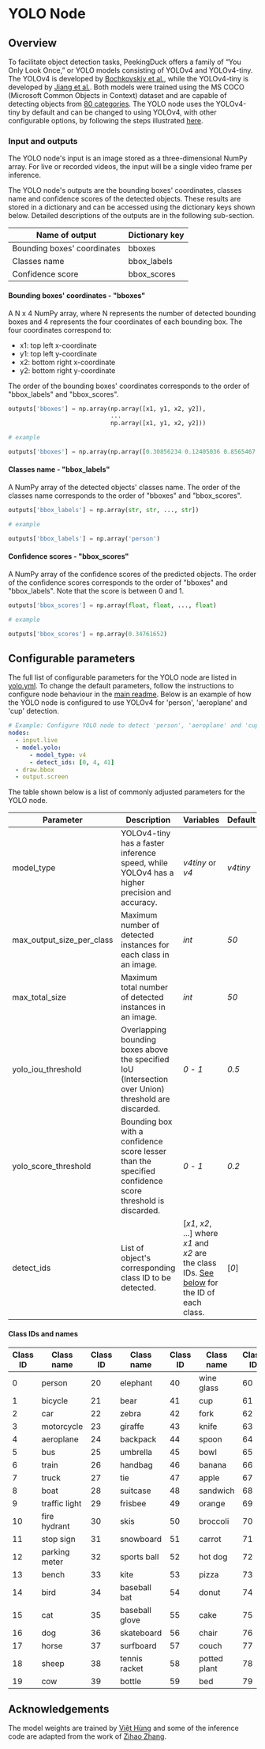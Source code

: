 # YOLO Node

## Overview

To facilitate object detection tasks, PeekingDuck offers a family of “You Only Look Once,” or YOLO models consisting of YOLOv4 and YOLOv4-tiny. The YOLOv4 is developed by [Bochkovskiy et al.](https://arxiv.org/pdf/2004.10934.pdf), while the YOLOv4-tiny is developed by [Jiang et al.](https://arxiv.org/pdf/2011.04244.pdf). Both models were trained using the MS COCO (Microsoft Common Objects in Context) dataset and are capable of detecting objects from [80 categories](#Class-IDs-and-names). The YOLO node uses the YOLOv4-tiny by default and can be changed to using YOLOv4, with other configurable options, by following the steps illustrated [here](#Configurable-parameters).

### Input and outputs

The YOLO node's input is an image stored as a three-dimensional NumPy array. For live or recorded videos, the input will be a single video frame per inference.

The YOLO node's outputs are the bounding boxes' coordinates, classes name and confidence scores of the detected objects. These results are stored in a dictionary and can be accessed using the dictionary keys shown below. Detailed descriptions of the outputs are in the following sub-section.

| Name of output              | Dictionary key |
| --------------------------- | -------------- |
| Bounding boxes' coordinates | bboxes         |
| Classes name                | bbox_labels    |
| Confidence score            | bbox_scores    |

#### Bounding boxes' coordinates - "bboxes"

A N x 4 NumPy array, where N represents the number of detected bounding boxes and 4 represents the four coordinates of each bounding box. The four coordinates correspond to:

- x1: top left x-coordinate
- y1: top left y-coordinate
- x2: bottom right x-coordinate
- y2: bottom right y-coordinate

The order of the bounding boxes' coordinates corresponds to the order of "bbox_labels" and "bbox_scores".

```python
outputs['bboxes'] = np.array(np.array([x1, y1, x2, y2]),
                             ...
                             np.array([x1, y1, x2, y2]))

# example

outputs['bboxes'] = np.array(np.array([0.30856234 0.12405036 0.8565467  1.]))
```

#### Classes name - "bbox_labels"

A NumPy array of the detected objects' classes name. The order of the classes name corresponds to the order of "bboxes" and "bbox_scores".

```python
outputs['bbox_labels'] = np.array(str, str, ..., str])

# example

outputs['bbox_labels'] = np.array('person')
```

#### Confidence scores - "bbox_scores"

A NumPy array of the confidence scores of the predicted objects. The order of the confidence scores corresponds to the order of "bboxes" and "bbox_labels". Note that the score is between 0 and 1.

```python
outputs['bbox_scores'] = np.array(float, float, ..., float)

# example

outputs['bbox_scores'] = np.array(0.34761652)
```

## Configurable parameters

The full list of configurable parameters for the YOLO node are listed in [yolo.yml](https://github.com/aimakerspace/PeekingDuck/blob/dev/peekingduck/configs/model/yolo.yml). To change the default parameters, follow the instructions to configure node behaviour in the [main readme](https://github.com/aimakerspace/PeekingDuck). Below is an example of how the YOLO node is configured to use YOLOv4 for 'person', 'aeroplane' and 'cup' detection.

```yaml
# Example: Configure YOLO node to detect 'person', 'aeroplane' and 'cup' using YOLOv4
nodes:
  - input.live
  - model.yolo:
      - model_type: v4
      - detect_ids: [0, 4, 41]
  - draw.bbox
  - output.screen
```

The table shown below is a list of commonly adjusted parameters for the YOLO node.

| Parameter                 | Description                                                                                             | Variables                                                                                                            | Default  |
| ------------------------- | ------------------------------------------------------------------------------------------------------- | -------------------------------------------------------------------------------------------------------------------- | -------- |
| model_type                | YOLOv4-tiny has a faster inference speed, while YOLOv4 has a higher precision and accuracy.             | _v4tiny_ or _v4_                                                                                                     | _v4tiny_ |
| max_output_size_per_class | Maximum number of detected instances for each class in an image.                                        | _int_                                                                                                                | _50_     |
| max_total_size            | Maximum total number of detected instances in an image.                                                 | _int_                                                                                                                | _50_     |
| yolo_iou_threshold        | Overlapping bounding boxes above the specified IoU (Intersection over Union) threshold are discarded.   | _0_ - _1_                                                                                                            | _0.5_    |
| yolo_score_threshold      | Bounding box with a confidence score lesser than the specified confidence score threshold is discarded. | _0_ - _1_                                                                                                            | _0.2_    |
| detect_ids                | List of object's corresponding class ID to be detected.                                                 | [*x1*, *x2*, ...] where _x1_ and _x2_ are the class IDs. [See below](#Class-IDs-and-names) for the ID of each class. | [*0*]    |

#### Class IDs and names

| Class ID | Class name    | Class ID | Class name     | Class ID | Class name   | Class ID | Class name   |
| -------- | ------------- | -------- | -------------- | -------- | ------------ | -------- | ------------ |
| 0        | person        | 20       | elephant       | 40       | wine glass   | 60       | dining table |
| 1        | bicycle       | 21       | bear           | 41       | cup          | 61       | toilet       |
| 2        | car           | 22       | zebra          | 42       | fork         | 62       | tv           |
| 3        | motorcycle    | 23       | giraffe        | 43       | knife        | 63       | laptop       |
| 4        | aeroplane     | 24       | backpack       | 44       | spoon        | 64       | mouse        |
| 5        | bus           | 25       | umbrella       | 45       | bowl         | 65       | remote       |
| 6        | train         | 26       | handbag        | 46       | banana       | 66       | keyboard     |
| 7        | truck         | 27       | tie            | 47       | apple        | 67       | cell phone   |
| 8        | boat          | 28       | suitcase       | 48       | sandwich     | 68       | microwave    |
| 9        | traffic light | 29       | frisbee        | 49       | orange       | 69       | oven         |
| 10       | fire hydrant  | 30       | skis           | 50       | broccoli     | 70       | toaster      |
| 11       | stop sign     | 31       | snowboard      | 51       | carrot       | 71       | sink         |
| 12       | parking meter | 32       | sports ball    | 52       | hot dog      | 72       | refrigerator |
| 13       | bench         | 33       | kite           | 53       | pizza        | 73       | book         |
| 14       | bird          | 34       | baseball bat   | 54       | donut        | 74       | clock        |
| 15       | cat           | 35       | baseball glove | 55       | cake         | 75       | vase         |
| 16       | dog           | 36       | skateboard     | 56       | chair        | 76       | scissors     |
| 17       | horse         | 37       | surfboard      | 57       | couch        | 77       | teddy bear   |
| 18       | sheep         | 38       | tennis racket  | 58       | potted plant | 78       | hair drier   |
| 19       | cow           | 39       | bottle         | 59       | bed          | 79       | toothbrush   |

## Acknowledgements

The model weights are trained by [Việt Hùng](https://github.com/hunglc007/tensorflow-yolov4-tflite) and some of the inference code are adapted from the work of [Zihao Zhang](https://github.com/zzh8829/yolov3-tf2).
